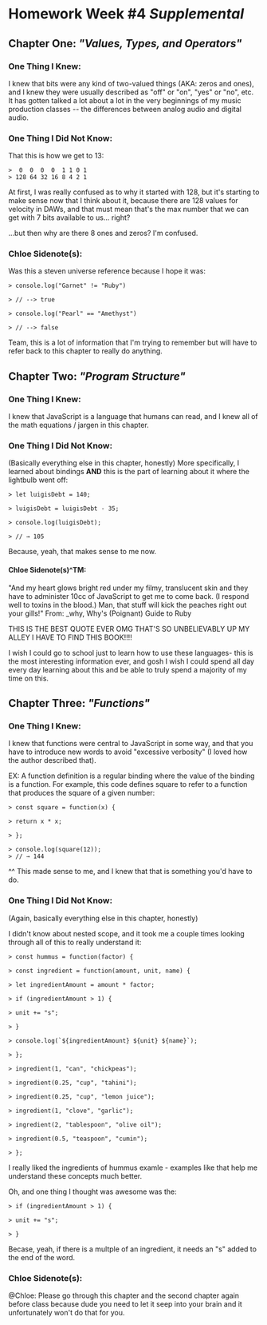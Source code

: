 # Homework Week #4 *Supplemental*

## Chapter One: *"Values, Types, and Operators"*

### One Thing I Knew: 

I knew that bits were any kind of two-valued things (AKA: zeros and ones), and I knew they were usually described as "off" or "on", "yes" or "no", etc. It has gotten talked a lot about a lot in the very beginnings of my music production classes -- the differences between analog audio and digital audio. 

### One Thing I Did Not Know: 

That this is how we get to 13: 

	>  0  0  0  0  1 1 0 1 
	> 128 64 32 16 8 4 2 1 

At first, I was really confused as to why it started with 128, but it's starting to make sense now that I think about it, because there are 128 values for velocity in DAWs, and that must mean that's the max number that we can get with 7 bits available to us... right? 

...but then why are there 8 ones and zeros? I'm confused. 

### Chloe Sidenote(s): 

Was this a steven universe reference because I hope it was:

	> console.log("Garnet" != "Ruby")

	> // --> true

	> console.log("Pearl" == "Amethyst")

	> // --> false

Team, this is a lot of information that I'm trying to remember but will have to refer back to this chapter to really do anything. 

## Chapter Two: *"Program Structure"*

### One Thing I Knew: 

I knew that JavaScript is a language that humans can read, and I knew all of the math equations / jargen in this chapter. 

### One Thing I Did Not Know: 

(Basically everything else in this chapter, honestly)
More specifically, I learned about bindings **AND** this is the part of learning about it where the lightbulb went off: 

	> let luigisDebt = 140;
	
	> luigisDebt = luigisDebt - 35;
	
	> console.log(luigisDebt);
	
	> // → 105

Because, yeah, that makes sense to me now. 

#### Chloe Sidenote(s)^TM: 

"And my heart glows bright red under my filmy, translucent skin and they have to administer 10cc of JavaScript to get me to come back. (I respond well to toxins in the blood.) Man, that stuff will kick the peaches right out your gills!"
From: _why, Why's (Poignant) Guide to Ruby

THIS IS THE BEST QUOTE EVER OMG THAT'S SO UNBELIEVABLY UP MY ALLEY I HAVE TO FIND THIS BOOK!!!!

I wish I could go to school just to learn how to use these languages- this is the most interesting information ever, and gosh I wish I could spend all day every day learning about this and be able to truly spend a majority of my time on this. 

## Chapter Three: *"Functions"*

### One Thing I Knew: 

I knew that functions were central to JavaScript in some way, and that you have to introduce new words to avoid "excessive verbosity" (I loved how the author described that). 

EX: 
A function definition is a regular binding where the value of the binding is a function. For example, this code defines square to refer to a function that produces the square of a given number:

	> const square = function(x) {
		
	> return x * x;
	
	> };

	> console.log(square(12));
	> // → 144

^^ This made sense to me, and I knew that that is something you'd have to do. 

### One Thing I Did Not Know: 

(Again, basically everything else in this chapter, honestly)

I didn't know about nested scope, and it took me a couple times looking through all of this to really understand it: 

	> const hummus = function(factor) {
		
	> const ingredient = function(amount, unit, name) {
		
	> let ingredientAmount = amount * factor;
	
	> if (ingredientAmount > 1) {
		
	> unit += "s";
	
	> }
	
	> console.log(`${ingredientAmount} ${unit} ${name}`);
	
	> };
	
	> ingredient(1, "can", "chickpeas");
	
	> ingredient(0.25, "cup", "tahini");
	
	> ingredient(0.25, "cup", "lemon juice");
	
	> ingredient(1, "clove", "garlic");
	
	> ingredient(2, "tablespoon", "olive oil");
	
	> ingredient(0.5, "teaspoon", "cumin");
	
	> };

I really liked the ingredients of hummus examle - examples like that help me understand these concepts much better. 

Oh, and one thing I thought was awesome was the: 

	> if (ingredientAmount > 1) {
		
	> unit += "s";
	
	> }
	
Becase, yeah, if there is a multple of an ingredient, it needs an "s" added to the end of the word. 

### Chloe Sidenote(s): 

@Chloe: Please go through this chapter and the second chapter again before class because dude you need to let it seep into your brain and it unfortunately won't do that for you. 
